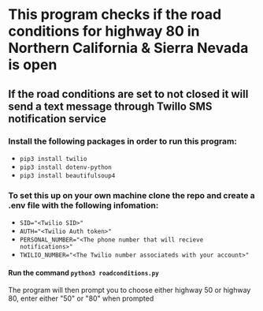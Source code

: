 # This program checks if the road conditions for highway 80 in Northern California & Sierra Nevada is open

## If the road conditions are set to not closed it will send a text message through Twillo SMS notification service

### Install the following packages in order to run this program:

- `pip3 install twilio`
- `pip3 install dotenv-python`
- `pip3 install beautifulsoup4`

### To set this up on your own machine clone the repo and create a .env file with the following infomation:

- `SID="<Twilio SID>"`
- `AUTH="<Twilio Auth token>"`
- `PERSONAL_NUMBER="<The phone number that will recieve notifications>"`
- `TWILIO_NUMBER="<The Twilio number associateds with your account>"`

#### Run the command `python3 roadconditions.py`

The program will then prompt you to choose either highway 50 or highway 80, enter either "50" or "80" when prompted


